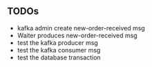 ## TODOs

- kafka admin create new-order-received msg
- Waiter produces new-order-received msg
- test the kafka producer msg 
- test the kafka consumer msg
- test the database transaction
